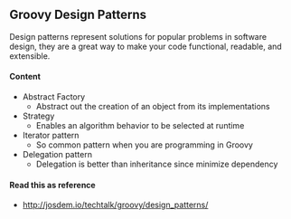 Groovy Design Patterns
------------------------------------

Design patterns represent solutions for popular problems in software design, they are a great way to make your code functional, readable, and extensible. 

#### Content

* Abstract Factory
  * Abstract out the creation of an object from its implementations
* Strategy
  * Enables an algorithm behavior to be selected at runtime
* Iterator pattern
  * So common pattern when you are programming in Groovy
* Delegation pattern
  * Delegation is better than inheritance since minimize dependency

#### Read this as reference

* http://josdem.io/techtalk/groovy/design_patterns/
